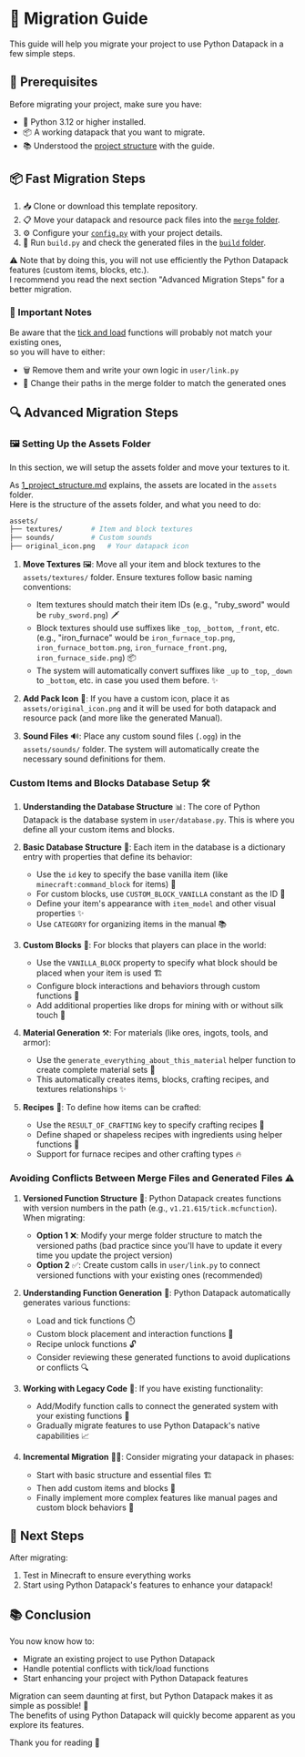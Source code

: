 
# 🔄 Migration Guide
This guide will help you migrate your project to use Python Datapack in a few simple steps.

## 🔧 Prerequisites
Before migrating your project, make sure you have:
- 🐍 Python 3.12 or higher installed.
- 📦 A working datapack that you want to migrate.
- 📚 Understood the [project structure](./1_project_structure.md) with the guide.


## 📦 Fast Migration Steps
1. 📥 Clone or download this template repository.
2. 📋 Move your datapack and resource pack files into the [`merge` folder](../merge).
3. ⚙️ Configure your [`config.py`](../config.py) with your project details.
4. 🚀 Run `build.py` and check the generated files in the [`build` folder](../build).

⚠️ Note that by doing this, you will not use efficiently the Python Datapack features (custom items, blocks, etc.).<br>
I recommend you read the next section "Advanced Migration Steps" for a better migration.

### 🚨 Important Notes
Be aware that the [tick and load](../build/datapack/data/your_namespace/function/v1.21.615/tick.mcfunction) functions will probably not match your existing ones,<br>
so you will have to either:
- 🗑️ Remove them and write your own logic in `user/link.py`
- 🔄 Change their paths in the merge folder to match the generated ones


## 🔍 Advanced Migration Steps

### 🖼️ Setting Up the Assets Folder
In this section, we will setup the assets folder and move your textures to it.

As [1_project_structure.md](./1_project_structure.md) explains, the assets are located in the `assets` folder.<br>
Here is the structure of the assets folder, and what you need to do:

```bash
assets/
├── textures/       # Item and block textures 
├── sounds/         # Custom sounds
├── original_icon.png   # Your datapack icon
```

1. **Move Textures** 🖼️: Move all your item and block textures to the `assets/textures/` folder. Ensure textures follow basic naming conventions:
   - Item textures should match their item IDs (e.g., "ruby_sword" would be `ruby_sword.png`) 🗡️
   - Block textures should use suffixes like `_top`, `_bottom`, `_front`, etc. (e.g., "iron_furnace" would be `iron_furnace_top.png`, `iron_furnace_bottom.png`, `iron_furnace_front.png`, `iron_furnace_side.png`) 📦
   - The system will automatically convert suffixes like `_up` to `_top`, `_down` to `_bottom`, etc. in case you used them before. ✨

2. **Add Pack Icon** 🎨: If you have a custom icon, place it as `assets/original_icon.png` and it will be used for both datapack and resource pack (and more like the generated Manual).

3. **Sound Files** 🔊: Place any custom sound files (`.ogg`) in the `assets/sounds/` folder. The system will automatically create the necessary sound definitions for them.

### Custom Items and Blocks Database Setup 🛠️

1. **Understanding the Database Structure** 📊: The core of Python Datapack is the database system in `user/database.py`. This is where you define all your custom items and blocks.

2. **Basic Database Structure** 📝: Each item in the database is a dictionary entry with properties that define its behavior:
   - Use the `id` key to specify the base vanilla item (like `minecraft:command_block` for items) 🔑
   - For custom blocks, use `CUSTOM_BLOCK_VANILLA` constant as the ID 🧱
   - Define your item's appearance with `item_model` and other visual properties ✨
   - Use `CATEGORY` for organizing items in the manual 📚

3. **Custom Blocks** 🧱: For blocks that players can place in the world:
   - Use the `VANILLA_BLOCK` property to specify what block should be placed when your item is used 🏗️
   - Configure block interactions and behaviors through custom functions 🔄
   - Add additional properties like drops for mining with or without silk touch 💎

4. **Material Generation** ⚒️: For materials (like ores, ingots, tools, and armor):
   - Use the `generate_everything_about_this_material` helper function to create complete material sets 🔨
   - This automatically creates items, blocks, crafting recipes, and textures relationships ✨

5. **Recipes** 📜: To define how items can be crafted:
   - Use the `RESULT_OF_CRAFTING` key to specify crafting recipes 🍳
   - Define shaped or shapeless recipes with ingredients using helper functions 🧩
   - Support for furnace recipes and other crafting types 🔥

### Avoiding Conflicts Between Merge Files and Generated Files ⚠️

1. **Versioned Function Structure** 🔢: Python Datapack creates functions with version numbers in the path (e.g., `v1.21.615/tick.mcfunction`). When migrating:

   - **Option 1** ❌: Modify your merge folder structure to match the versioned paths (bad practice since you'll have to update it every time you update the project version)
   - **Option 2** ✅: Create custom calls in `user/link.py` to connect versioned functions with your existing ones (recommended)

2. **Understanding Function Generation** 🔄: Python Datapack automatically generates various functions:
   - Load and tick functions ⏱️
   - Custom block placement and interaction functions 🧱
   - Recipe unlock functions 🔓
   - Consider reviewing these generated functions to avoid duplications or conflicts 🔍

3. **Working with Legacy Code** 📜: If you have existing functionality:
   - Add/Modify function calls to connect the generated system with your existing functions 🔗
   - Gradually migrate features to use Python Datapack's native capabilities 📈

4. **Incremental Migration** 🚶‍♂️: Consider migrating your datapack in phases:
   - Start with basic structure and essential files 🏗️
   - Then add custom items and blocks 🧰
   - Finally implement more complex features like manual pages and custom block behaviors 🌟


## 🎯 Next Steps
After migrating:
1. Test in Minecraft to ensure everything works
2. Start using Python Datapack's features to enhance your datapack!


## 📚 Conclusion
You now know how to:
- Migrate an existing project to use Python Datapack
- Handle potential conflicts with tick/load functions
- Start enhancing your project with Python Datapack features

Migration can seem daunting at first, but Python Datapack makes it as simple as possible! 🎉<br>
The benefits of using Python Datapack will quickly become apparent as you explore its features.

Thank you for reading 🙌

